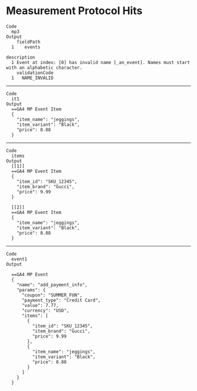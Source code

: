 # Measurement Protocol Hits

    Code
      mp3
    Output
        fieldPath
      1    events
                                                                                             description
      1 Event at index: [0] has invalid name [_an_event]. Names must start with an alphabetic character.
        validationCode
      1   NAME_INVALID

---

    Code
      it1
    Output
      ==GA4 MP Event Item
      {
        "item_name": "jeggings",
        "item_variant": "Black",
        "price": 8.88
      } 

---

    Code
      items
    Output
      [[1]]
      ==GA4 MP Event Item
      {
        "item_id": "SKU_12345",
        "item_brand": "Gucci",
        "price": 9.99
      } 
      
      [[2]]
      ==GA4 MP Event Item
      {
        "item_name": "jeggings",
        "item_variant": "Black",
        "price": 8.88
      } 
      

---

    Code
      event1
    Output
      
      ==GA4 MP Event
      {
        "name": "add_payment_info",
        "params": {
          "coupon": "SUMMER_FUN",
          "payment_type": "Credit Card",
          "value": 7.77,
          "currency": "USD",
          "items": [
            {
              "item_id": "SKU_12345",
              "item_brand": "Gucci",
              "price": 9.99
            },
            {
              "item_name": "jeggings",
              "item_variant": "Black",
              "price": 8.88
            }
          ]
        }
      } 

